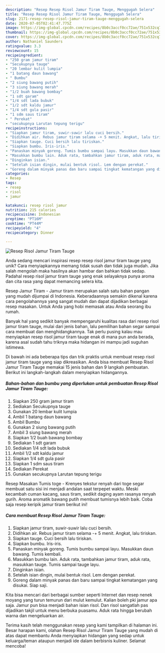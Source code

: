 ```yaml
---
description: "Resep Resep Risol Jamur Tiram Tauge, Menggugah Selera"
title: "Resep Resep Risol Jamur Tiram Tauge, Menggugah Selera"
slug: 2171-resep-resep-risol-jamur-tiram-tauge-menggugah-selera
date: 2020-07-05T02:41:47.775Z
image: https://img-global.cpcdn.com/recipes/8b0c3accf0cc72ae/751x532cq70/resep-risol-jamur-tiram-tauge-foto-resep-utama.jpg
thumbnail: https://img-global.cpcdn.com/recipes/8b0c3accf0cc72ae/751x532cq70/resep-risol-jamur-tiram-tauge-foto-resep-utama.jpg
cover: https://img-global.cpcdn.com/recipes/8b0c3accf0cc72ae/751x532cq70/resep-risol-jamur-tiram-tauge-foto-resep-utama.jpg
author: Nathaniel Saunders
ratingvalue: 3.3
reviewcount: 15
recipeingredient:
- "250 gram jamur tiram"
- "Secukupnya tauge"
- "20 lembar kulit lumpia"
- "1 batang daun bawang"
- " Bumbu"
- "2 siung bawang putih"
- "3 siung bawang merah"
- "1/2 buah bawang bombay"
- "1 sdt garam"
- "1/4 sdt lada bubuk"
- "1/2 sdt kaldu jamur"
- "1/4 sdt gula pasir"
- "1 sdm saus tiram"
- " Perekat"
- "secukupnya Larutan tepung terigu"
recipeinstructions:
- "Siapkan jamur tiram, suwir-suwir lalu cuci bersih."
- "Didihkan air. Rebus jamur tiram selama -+ 5 menit. Angkat, lalu tiriskan."
- "Siapkan tauge. Cuci bersih lalu tiriskan."
- "Siapkan bumbu. Iris-iris."
- "Panaskan minyak goreng. Tumis bumbu sampai layu. Masukkan daun bawang. Tumis kembali."
- "Masukkan bumbu lain. Aduk rata, tambahkan jamur tiram, aduk rata, masukkan tauge. Tumis sampai tauge layu."
- "Dinginkan isian."
- "Setelah isian dingin, mulai bentuk risol. Lem dengan perekat."
- "Goreng dalam minyak panas dan baru sampai tingkat kematangan yang disukai. Siap saji."
categories:
- Resep
tags:
- resep
- risol
- jamur

katakunci: resep risol jamur 
nutrition: 215 calories
recipecuisine: Indonesian
preptime: "PT16M"
cooktime: "PT44M"
recipeyield: "4"
recipecategory: Dinner

---
```



![Resep Risol Jamur Tiram Tauge](https://img-global.cpcdn.com/recipes/8b0c3accf0cc72ae/751x532cq70/resep-risol-jamur-tiram-tauge-foto-resep-utama.jpg)

Anda sedang mencari inspirasi resep resep risol jamur tiram tauge yang unik? Cara menyiapkannya memang tidak susah dan tidak juga mudah. Jika salah mengolah maka hasilnya akan hambar dan bahkan tidak sedap. Padahal resep risol jamur tiram tauge yang enak selayaknya punya aroma dan cita rasa yang dapat memancing selera kita.

Resep Jamur Tiram - Jamur tiram merupakan salah satu bahan pangan yang mudah dijumpai di Indonesia. Keberadaannya semakin dikenal karena cara pengolahannya yang sangat mudah dan dapat dijadikan berbagai resep masakan. Untuk Anda yang hobi memasak atau Anda seorang ibu rumah.

Banyak hal yang sedikit banyak mempengaruhi kualitas rasa dari resep risol jamur tiram tauge, mulai dari jenis bahan, lalu pemilihan bahan segar sampai cara membuat dan menghidangkannya. Tak perlu pusing kalau mau menyiapkan resep risol jamur tiram tauge enak di mana pun anda berada, karena asal sudah tahu triknya maka hidangan ini mampu jadi suguhan istimewa.


Di bawah ini ada beberapa tips dan trik praktis untuk membuat resep risol jamur tiram tauge yang siap dikreasikan. Anda bisa membuat Resep Risol Jamur Tiram Tauge memakai 15 jenis bahan dan 9 langkah pembuatan. Berikut ini langkah-langkah dalam menyiapkan hidangannya.

<!--inarticleads1-->

##### Bahan-bahan dan bumbu yang diperlukan untuk pembuatan Resep Risol Jamur Tiram Tauge:

1. Siapkan 250 gram jamur tiram
1. Sediakan Secukupnya tauge
1. Gunakan 20 lembar kulit lumpia
1. Ambil 1 batang daun bawang
1. Ambil  Bumbu
1. Gunakan 2 siung bawang putih
1. Ambil 3 siung bawang merah
1. Siapkan 1/2 buah bawang bombay
1. Sediakan 1 sdt garam
1. Sediakan 1/4 sdt lada bubuk
1. Ambil 1/2 sdt kaldu jamur
1. Siapkan 1/4 sdt gula pasir
1. Siapkan 1 sdm saus tiram
1. Sediakan  Perekat
1. Gunakan secukupnya Larutan tepung terigu


Resep Masakan Tumis toge - Krenyes tekstur renyah dari toge segar membuat satu sisi ini menjadi andalan saat terpepet waktu. Meski kecambah cuman kacang, saus tiram, sedikit daging ayam rasanya renyah gurih. Aroma aromatik bawang putih membuat tumisnya lebih baik. Coba saja resep keripik jamur tiram berikut ini! 

<!--inarticleads2-->

##### Cara membuat Resep Risol Jamur Tiram Tauge:

1. Siapkan jamur tiram, suwir-suwir lalu cuci bersih.
1. Didihkan air. Rebus jamur tiram selama -+ 5 menit. Angkat, lalu tiriskan.
1. Siapkan tauge. Cuci bersih lalu tiriskan.
1. Siapkan bumbu. Iris-iris.
1. Panaskan minyak goreng. Tumis bumbu sampai layu. Masukkan daun bawang. Tumis kembali.
1. Masukkan bumbu lain. Aduk rata, tambahkan jamur tiram, aduk rata, masukkan tauge. Tumis sampai tauge layu.
1. Dinginkan isian.
1. Setelah isian dingin, mulai bentuk risol. Lem dengan perekat.
1. Goreng dalam minyak panas dan baru sampai tingkat kematangan yang disukai. Siap saji.


Kita bisa mencari dari berbagai sumber seperti Internet dan resep nenek moyang yang turun temurun dari mulut kemulut. Kalian boleh pki jamur apa saja. Jamur pun bisa menjadi bahan isian risol. Dan risol sangatlah pas dijadikan takjil untuk menu berbuka puasamu. Aduk rata hingga berubah warna dan mengeluarkan air. 

Terima kasih telah menggunakan resep yang kami tampilkan di halaman ini. Besar harapan kami, olahan Resep Risol Jamur Tiram Tauge yang mudah di atas dapat membantu Anda menyiapkan hidangan yang sedap untuk keluarga/teman ataupun menjadi ide dalam berbisnis kuliner. Selamat mencoba!
